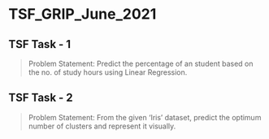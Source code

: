 # TSF_GRIP_June_2021
## TSF Task - 1
> Problem Statement: Predict the percentage of an student based on the no. of study hours using Linear Regression.
## TSF Task - 2
> Problem Statement: From the given ‘Iris’ dataset, predict the optimum number of clusters and represent it visually.
